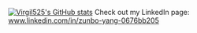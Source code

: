 [![Virgil525's GitHub stats](https://github-readme-stats.vercel.app/apiVirgil525)](https://github.com/anuraghazra/github-readme-stats)
Check out my LinkedIn page: www.linkedin.com/in/zunbo-yang-0676bb205
